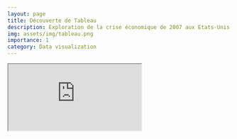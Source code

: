 ```yaml
---
layout: page
title: Découverte de Tableau
description: Exploration de la crise économique de 2007 aux Etats-Unis
img: assets/img/tableau.png
importance: 1
category: Data visualization
---
```


<l-screen>
    <html lang="fr">
    <head>
    <meta charset="utf-8">
    <title>Embedded Analytics with Tableau</title>
    </head>
    <body>
    <iframe src="https://public.tableau.com/views/CS6730-2007Crisis/Introduction?:language=fr-FR&:display_count=n&:origin=viz_share_link:showVizHome=no&:embed=true">
        </iframe>
    </body>
    </html>
</l-screen>
